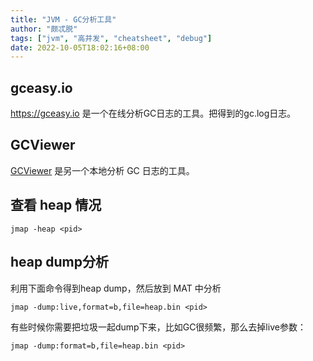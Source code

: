 ```yaml
---
title: "JVM - GC分析工具"
author: "颇忒脱"
tags: ["jvm", "高并发", "cheatsheet", "debug"]
date: 2022-10-05T18:02:16+08:00
---
```


<!--more-->

## gceasy.io

https://gceasy.io 是一个在线分析GC日志的工具。把得到的gc.log日志。

## GCViewer

[GCViewer](https://sourceforge.net/projects/gcviewer/) 是另一个本地分析 GC 日志的工具。

## 查看 heap 情况

```shell
jmap -heap <pid>
```

## heap dump分析

利用下面命令得到heap dump，然后放到 MAT 中分析

```shell
jmap -dump:live,format=b,file=heap.bin <pid>
```

有些时候你需要把垃圾一起dump下来，比如GC很频繁，那么去掉live参数：

```shell
jmap -dump:format=b,file=heap.bin <pid>
```

